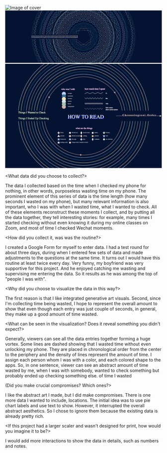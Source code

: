 
![Image of cover](https://github.com/winnyww/cdv-student/blob/main/projects/datazine-template/pic/cover.jpg)
![Image of middle](https://github.com/winnyww/cdv-student/blob/main/projects/datazine-template/pic/middle.jpg)
![Image of back](https://github.com/winnyww/cdv-student/blob/main/projects/datazine-template/pic/back.jpg)

<What data did you choose to collect?>

  The data I collected based on the time when I checked my phone for nothing, in other words, purposeless wasting time on
  my phone. The prominent element of this series of data is the time length (how many seconds I wasted on my phone), but many relevant information is also important, who I was with when I wasted time, what I wanted to check. All of these elements reconstruct these moments I collect, and by putting all the data together, they tell interesting stories:
  for example, many times I started checking without even knowing it during my online classes on Zoom, and most of time
  I checked Wechat moments.

<How did you collect it, was was the routine?>

  I created a Google Form for myself to enter data. I had a test round for about three days, during when I entered few sets of data and made adjustments to the questions at the same time. It turns out I would have this routine at least
  twice every day. Very funny, my boyfriend was very supportive for this project. And he enjoyed catching me wasting and
  supervising me entering the data. So it results as he was among the top of "people I was with".

<Why did you choose to visualize the data in this way?>

  The first reason is that I like integrated generative art visuals. Second, since I'm collecting time being wasted,
  I hope to represent the overall amount to show that even though each entry was just couple of seconds, in general,
  they make up a good amount of time wasted.

<What can be seen in the visualization? Does it reveal something you didn't expect?>

  Generally, viewers can see all the data entries together forming a huge vortex. Some lines are dashed showing that I wasted time without even unlocking my phone. They are placed in chronological order from the center to the periphery and the density of lines represent the amount of time. I assign each person whom I was with a color, and each colored shape to the apps. So, in one sentence, viewer can see an abstract amount of time wasted by me, when I was with somebody, wanted to check something but probably ended up checking something else.
  of time I wasted

(Did you make crucial compromises? Which ones?>

  I like the abstract art I made, but I did make compromises. There is one more data I wanted to include, locations. The initial idea was to use pie chart labels and use text to show. However, it interrupted the overall abstract aesthetics. So I chose to ignore them because the existing data is already pretty rich.

<If this project had a larger scaler and wasn't designed for print, how would you imagine it to be?>

  I would add more interactions to show the data in details, such as numbers and notes.
